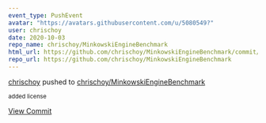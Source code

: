 ```yaml
---
event_type: PushEvent
avatar: "https://avatars.githubusercontent.com/u/5080549?"
user: chrischoy
date: 2020-10-03
repo_name: chrischoy/MinkowskiEngineBenchmark
html_url: https://github.com/chrischoy/MinkowskiEngineBenchmark/commit/f58974d3e8719f8d1706853ae1fef29dbab160fd
repo_url: https://github.com/chrischoy/MinkowskiEngineBenchmark
---
```


<a href='https://github.com/chrischoy' target='_blank'>chrischoy</a> pushed to <a href='https://github.com/chrischoy/MinkowskiEngineBenchmark' target='_blank'>chrischoy/MinkowskiEngineBenchmark</a>

<small>added license</small>

<a href='https://github.com/chrischoy/MinkowskiEngineBenchmark/commit/f58974d3e8719f8d1706853ae1fef29dbab160fd' target='_blank'>View Commit</a>